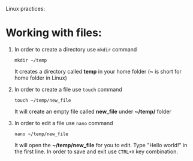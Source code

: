 Linux practices:


# Working with files:

1. In order to create a directory use `mkdir` command

    `mkdir ~/temp`

    It creates a directory called **temp** in your home folder (**~** is short for home folder in Linux)

1. In order to create a file use `touch` command

    `touch ~/temp/new_file`

    It will create an empty file called **new_file** under **~/temp/** folder

1. In order to edit a file use `nano` command

    `nano ~/temp/new_file`

    It will open the **~/temp/new_file** for you to edit. Type "Hello world!" in the first line.
    In order to save and exit use `CTRL+X` key combination.
